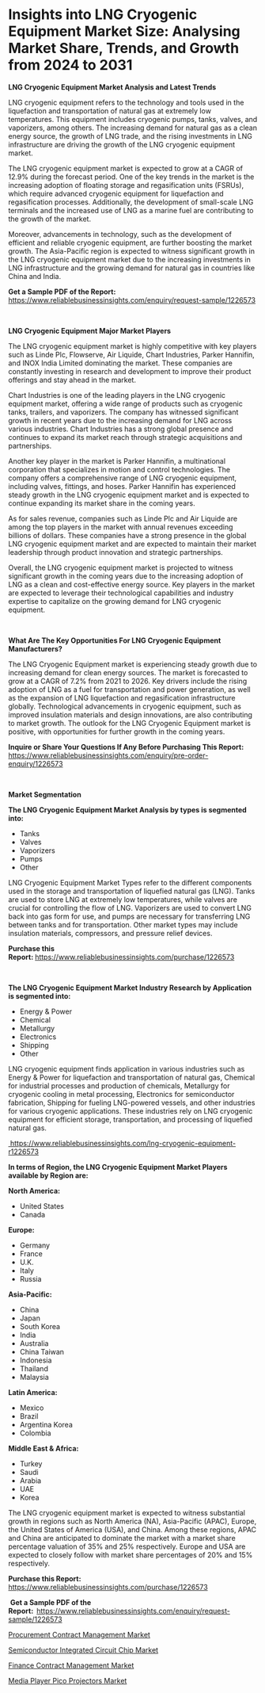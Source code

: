 <p><h1>Insights into LNG Cryogenic Equipment Market Size: Analysing Market Share, Trends, and Growth from 2024 to 2031</h1></p><p><strong>LNG Cryogenic Equipment Market Analysis and Latest Trends</strong></p>
<p><p>LNG cryogenic equipment refers to the technology and tools used in the liquefaction and transportation of natural gas at extremely low temperatures. This equipment includes cryogenic pumps, tanks, valves, and vaporizers, among others. The increasing demand for natural gas as a clean energy source, the growth of LNG trade, and the rising investments in LNG infrastructure are driving the growth of the LNG cryogenic equipment market.</p><p>The LNG cryogenic equipment market is expected to grow at a CAGR of 12.9% during the forecast period. One of the key trends in the market is the increasing adoption of floating storage and regasification units (FSRUs), which require advanced cryogenic equipment for liquefaction and regasification processes. Additionally, the development of small-scale LNG terminals and the increased use of LNG as a marine fuel are contributing to the growth of the market.</p><p>Moreover, advancements in technology, such as the development of efficient and reliable cryogenic equipment, are further boosting the market growth. The Asia-Pacific region is expected to witness significant growth in the LNG cryogenic equipment market due to the increasing investments in LNG infrastructure and the growing demand for natural gas in countries like China and India.</p></p>
<p><strong>Get a Sample PDF of the Report:&nbsp;</strong> <a href="https://www.reliablebusinessinsights.com/enquiry/request-sample/1226573">https://www.reliablebusinessinsights.com/enquiry/request-sample/1226573</a></p>
<p>&nbsp;</p>
<p><strong>LNG Cryogenic Equipment Major Market Players</strong></p>
<p><p>The LNG cryogenic equipment market is highly competitive with key players such as Linde Plc, Flowserve, Air Liquide, Chart Industries, Parker Hannifin, and INOX India Limited dominating the market. These companies are constantly investing in research and development to improve their product offerings and stay ahead in the market.</p><p>Chart Industries is one of the leading players in the LNG cryogenic equipment market, offering a wide range of products such as cryogenic tanks, trailers, and vaporizers. The company has witnessed significant growth in recent years due to the increasing demand for LNG across various industries. Chart Industries has a strong global presence and continues to expand its market reach through strategic acquisitions and partnerships.</p><p>Another key player in the market is Parker Hannifin, a multinational corporation that specializes in motion and control technologies. The company offers a comprehensive range of LNG cryogenic equipment, including valves, fittings, and hoses. Parker Hannifin has experienced steady growth in the LNG cryogenic equipment market and is expected to continue expanding its market share in the coming years.</p><p>As for sales revenue, companies such as Linde Plc and Air Liquide are among the top players in the market with annual revenues exceeding billions of dollars. These companies have a strong presence in the global LNG cryogenic equipment market and are expected to maintain their market leadership through product innovation and strategic partnerships.</p><p>Overall, the LNG cryogenic equipment market is projected to witness significant growth in the coming years due to the increasing adoption of LNG as a clean and cost-effective energy source. Key players in the market are expected to leverage their technological capabilities and industry expertise to capitalize on the growing demand for LNG cryogenic equipment.</p></p>
<p>&nbsp;</p>
<p><strong>What Are The Key Opportunities For LNG Cryogenic Equipment Manufacturers?</strong></p>
<p><p>The LNG Cryogenic Equipment market is experiencing steady growth due to increasing demand for clean energy sources. The market is forecasted to grow at a CAGR of 7.2% from 2021 to 2026. Key drivers include the rising adoption of LNG as a fuel for transportation and power generation, as well as the expansion of LNG liquefaction and regasification infrastructure globally. Technological advancements in cryogenic equipment, such as improved insulation materials and design innovations, are also contributing to market growth. The outlook for the LNG Cryogenic Equipment market is positive, with opportunities for further growth in the coming years.</p></p>
<p><strong>Inquire or Share Your Questions If Any Before Purchasing This Report:</strong> <a href="https://www.reliablebusinessinsights.com/enquiry/pre-order-enquiry/1226573">https://www.reliablebusinessinsights.com/enquiry/pre-order-enquiry/1226573</a></p>
<p>&nbsp;</p>
<p><strong>Market Segmentation</strong></p>
<p><strong>The LNG Cryogenic Equipment Market Analysis by types is segmented into:</strong></p>
<p><ul><li>Tanks</li><li>Valves</li><li>Vaporizers</li><li>Pumps</li><li>Other</li></ul></p>
<p><p>LNG Cryogenic Equipment Market Types refer to the different components used in the storage and transportation of liquefied natural gas (LNG). Tanks are used to store LNG at extremely low temperatures, while valves are crucial for controlling the flow of LNG. Vaporizers are used to convert LNG back into gas form for use, and pumps are necessary for transferring LNG between tanks and for transportation. Other market types may include insulation materials, compressors, and pressure relief devices.</p></p>
<p><strong>Purchase this Report:&nbsp;</strong><a href="https://www.reliablebusinessinsights.com/purchase/1226573">https://www.reliablebusinessinsights.com/purchase/1226573</a></p>
<p>&nbsp;</p>
<p><strong>The LNG Cryogenic Equipment Market Industry Research by Application is segmented into:</strong></p>
<p><ul><li>Energy & Power</li><li>Chemical</li><li>Metallurgy</li><li>Electronics</li><li>Shipping</li><li>Other</li></ul></p>
<p><p>LNG cryogenic equipment finds application in various industries such as Energy & Power for liquefaction and transportation of natural gas, Chemical for industrial processes and production of chemicals, Metallurgy for cryogenic cooling in metal processing, Electronics for semiconductor fabrication, Shipping for fueling LNG-powered vessels, and other industries for various cryogenic applications. These industries rely on LNG cryogenic equipment for efficient storage, transportation, and processing of liquefied natural gas.</p></p>
<p><a href="https://www.reliablebusinessinsights.com/lng-cryogenic-equipment-r1226573">&nbsp;https://www.reliablebusinessinsights.com/lng-cryogenic-equipment-r1226573</a></p>
<p><strong>In terms of Region, the LNG Cryogenic Equipment Market Players available by Region are:</strong></p>
<p>
    <p> <strong> North America: </strong>
        <ul>
            <li>United States</li>
            <li>Canada</li>
        </ul>
        </p> 
    <p> <strong> Europe: </strong>
        <ul>
            <li>Germany</li>
            <li>France</li>
            <li>U.K.</li>
            <li>Italy</li>
            <li>Russia</li>
        </ul>
        </p> 
    <p> <strong> Asia-Pacific: </strong>
        <ul>
            <li>China</li>
            <li>Japan</li>
            <li>South Korea</li>
            <li>India</li>
            <li>Australia</li>
            <li>China Taiwan</li>
            <li>Indonesia</li>
            <li>Thailand</li>
            <li>Malaysia</li>
        </ul>
        </p> 
    <p> <strong> Latin America: </strong>
        <ul>
            <li>Mexico</li>
            <li>Brazil</li>
            <li>Argentina Korea</li>
            <li>Colombia</li>
        </ul>
        </p> 
    <p> <strong> Middle East & Africa: </strong>
        <ul>
            <li>Turkey</li>
            <li>Saudi</li>
            <li>Arabia</li>
            <li>UAE</li>
            <li>Korea</li>
        </ul>
    </p>
    </p>
<p><p>The LNG cryogenic equipment market is expected to witness substantial growth in regions such as North America (NA), Asia-Pacific (APAC), Europe, the United States of America (USA), and China. Among these regions, APAC and China are anticipated to dominate the market with a market share percentage valuation of 35% and 25% respectively. Europe and USA are expected to closely follow with market share percentages of 20% and 15% respectively.</p></p>
<p><strong>Purchase this Report: </strong><a href="https://www.reliablebusinessinsights.com/purchase/1226573">https://www.reliablebusinessinsights.com/purchase/1226573</a></p>
<p>&nbsp;<strong>Get a Sample PDF of the Report:&nbsp;&nbsp;</strong><a href="https://www.reliablebusinessinsights.com/enquiry/request-sample/1226573">https://www.reliablebusinessinsights.com/enquiry/request-sample/1226573</a></p>
<p><strong></strong></p>
<p><p><a href="https://www.linkedin.com/pulse/comprehensive-analysis-global-procurement-contract-management-8di7e">Procurement Contract Management Market</a></p><p><a href="https://github.com/obertPattersbG/Market-Research-Report-List-1/blob/main/semiconductor-integrated-circuit-chip-market.md">Semiconductor Integrated Circuit Chip Market</a></p><p><a href="https://www.linkedin.com/pulse/comprehensive-analysis-global-finance-contract-management-market-bogje">Finance Contract Management Market</a></p><p><a href="https://github.com/lnamivez37/Market-Research-Report-List-1/blob/main/media-player-pico-projectors-market.md">Media Player Pico Projectors Market</a></p></p>